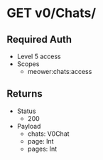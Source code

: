 # GET v0/Chats/

## Required Auth 

- Level 5 access
- Scopes
  -  meower:chats:access

## Returns

- Status
  - 200
- Payload
  - chats: V0Chat
  - page: Int
  - pages: Int
